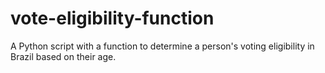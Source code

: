 # vote-eligibility-function
A Python script with a function to determine a person's voting eligibility in Brazil based on their age.
